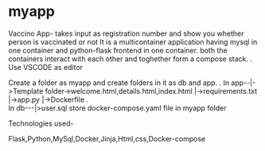 # myapp
Vaccino App- takes input as registration number and show you whether person is vaccinated or not 
It is a multicontainer application having mysql in one container and python-flask frontend in one container.
both the containers interact with each other and toghether form a compose stack.
.
Use VSCODE as editor

Create a folder as myapp and create folders in it as db and app.
.
In app--|->Template folder->welcome.html,details.html,index.html
        |->requirements.txt
        |->app.py
        |->Dockerfile
.       
In db---|>user.sql
store docker-compose.yaml file in myapp folder

Technologies used-

Flask,Python,MySql,Docker,Jinja,Html,css,Docker-compose


